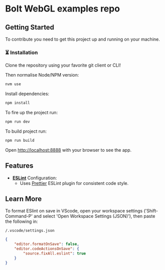 # Bolt WebGL examples repo

## Getting Started

To contribute you need to get this project up and running on your machine.

### ⏳ Installation

Clone the repository using your favorite git client or CLI!

Then normalise Node/NPM version:

```bash
nvm use
```

Install dependencies:

```bash
npm install
```

To fire up the project run:

```bash
npm run dev
```

To build project run:

```bash
npm run build
```

Open [http://localhost:8888](http://localhost:8888) with your browser to see the
app.

## Features

-   **[ESLint](https://eslint.org/)** Configuration:
    -   Uses [Prettier](https://prettier.io/) ESLint plugin for consistent code
        style.

## Learn More

To format ESlint on save in VScode, open your workspace settings
('Shift-Command-P' and select 'Open Workspace Settings (JSON)'), then paste the
following in:

`/.vscode/settings.json`

```json
{
	"editor.formatOnSave": false,
	"editor.codeActionsOnSave": {
		"source.fixAll.eslint": true
	}
}
```
